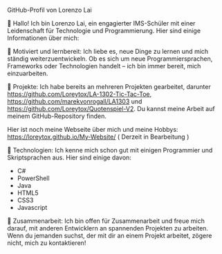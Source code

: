 GitHub-Profil von Lorenzo Lai

👋 Hallo! Ich bin Lorenzo Lai, ein engagierter IMS-Schüler mit einer Leidenschaft für Technologie und Programmierung. Hier sind einige Informationen über mich:

🌟 Motiviert und lernbereit: Ich liebe es, neue Dinge zu lernen und mich ständig weiterzuentwickeln. Ob es sich um neue Programmiersprachen, Frameworks oder Technologien handelt – ich bin immer bereit, mich einzuarbeiten.

🚀 Projekte: Ich habe bereits an mehreren Projekten gearbeitet, darunter https://github.com/Loreytox/LA-1302-Tic-Tac-Toe, https://github.com/marekvonrogall/LA1303 und https://github.com/Loreytox/Quotenspiel-V2. Du kannst meine Arbeit auf meinem GitHub-Repository finden.

Hier ist noch meine Webseite über mich und meine Hobbys: https://loreytox.github.io/My-Website/ ( Derzeit in Bearbeitung )

🤖 Technologien: Ich kenne mich schon gut mit einigen Programmier und Skriptsprachen aus. Hier sind einige davon:
- C#
- PowerShell
- Java
- HTML5
- CSS3
- Javascript

👥 Zusammenarbeit: Ich bin offen für Zusammenarbeit und freue mich darauf, mit anderen Entwicklern an spannenden Projekten zu arbeiten. Wenn du jemanden suchst, der mit dir an einem Projekt arbeitet, zögere nicht, mich zu kontaktieren!

